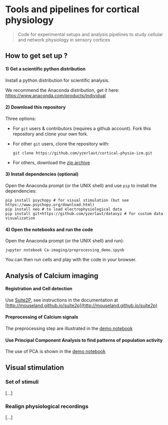 # Tools and pipelines for cortical physiology

> Code for experimental setups and analysis pipelines to study cellular and network physiology in sensory cortices 

## How to get set up ?

#### 1) Get a scientific python distribution

Install a python distribution for scientific analysis.

We recommend the Anaconda distribution, get it here: https://www.anaconda.com/products/individual

#### 2) Download this repository

Three options:

- For `git` users & contributors (requires a github account). Fork this repository and clone your own fork.
  
- For other `git` users, clone the repository with:
  ```
  git clone https://github.com/yzerlaut/cortical-physio-icm.git
  ```

- For others, download the [zip archive](https://github.com/yzerlaut/cortical-physio-icm/archive/master.zip)

#### 3) Install dependencies (optional)

Open the Anaconda prompt (or the UNIX shell) and use `pip` to install the dependencies:
```
pip install psychopy # for visual stimulation (but see https://www.psychopy.org/download.html)
pip install neo # to load electrophysiological data
pip install git+https://github.com/yzerlaut/datavyz # for custom data visualization
```

#### 4) Open the notebooks and run the code

Open the Anaconda prompt (or the UNIX shell) and run):
```
jupyter notebook Ca-imaging/preprocessing_demo.ipynb
```
You can then run cells and play with the code in your browser.

## Analysis of Calcium imaging

#### Registration and Cell detection

Use [Suite2P](https://github.com/MouseLand/suite2p), see instructions in the documentation at [http://mouseland.github.io/suite2p](http://mouseland.github.io/suite2p)

#### Preprocessing of Calcium signals

The preprocessing step are illustrated in the [demo notebook](https://github.com/yzerlaut/cortical-physio-icm/blob/master/Ca-imaging/preprocessing_demo.ipynb)

#### Use Principal Component Analysis to find patterns of population activity

The use of PCA is shown in the [demo notebook](https://github.com/yzerlaut/cortical-physio-icm/blob/master/Ca-imaging/PCA_demo.ipynb)

## Visual stimulation

### Set of stimuli

[...]

### Realign physiological recordings

[...]


